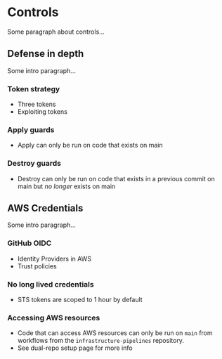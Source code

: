 # Controls

Some paragraph about controls...

## Defense in depth

Some intro paragraph...

### Token strategy

- Three tokens
- Exploiting tokens

### Apply guards

- Apply can only be run on code that exists on main

### Destroy guards

- Destroy can only be run on code that exists in a previous commit on main but _no longer_ exists on main

## AWS Credentials

Some intro paragraph...

### GitHub OIDC

- Identity Providers in AWS
- Trust policies

### No long lived credentials

- STS tokens are scoped to 1 hour by default

### Accessing AWS resources

- Code that can access AWS resources can only be run on `main` from workflows from the `infrastructure-pipelines` repository.
- See dual-repo setup page for more info
